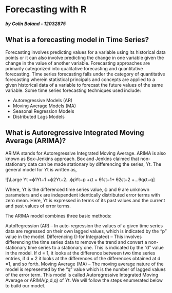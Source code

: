 __Forecasting with R__ 
===================================
***by Colin Boland - 12032875***


## What is a forecasting model in Time Series?

Forecasting involves predicting values for a variable using its historical data points or it can also involve predicting the change in one variable given the change in the value of another variable. Forecasting approaches are primarily categorized into qualitative forecasting and quantitative forecasting. Time series forecasting falls under the category of quantitative forecasting wherein statistical principals and concepts are applied to a given historical data of a variable to forecast the future values of the same variable. Some time series forecasting techniques used include:
  - Autoregressive Models (AR)
  - Moving Average Models (MA)
  - Seasonal Regression Models
  - Distributed Lags Models

## What is Autoregressive Integrated Moving Average (ARIMA)?
ARIMA stands for Autoregressive Integrated Moving Average. ARIMA is also known as Box-Jenkins approach. Box and Jenkins claimed that non-stationary data can be made stationary by differencing the series, Yt. The general model for Yt is written as,

![\Large Yt =ϕ1Yt−1 +ϕ2Yt−2…ϕpYt−p +ϵt + θ1ϵt−1+ θ2ϵt−2 +…θqϵt−q]


Where, Yt is the differenced time series value, ϕ and θ are unknown parameters and ϵ are independent identically distributed error terms with zero mean. Here, Yt is expressed in terms of its past values and the current and past values of error terms.

The ARIMA model combines three basic methods:

AutoRegression (AR) – In auto-regression the values of a given time series data are regressed on their own lagged values, which is indicated by the “p” value in the model.
Differencing (I-for Integrated) – This involves differencing the time series data to remove the trend and convert a non-stationary time series to a stationary one. This is indicated by the “d” value in the model. If d = 1, it looks at the difference between two time series entries, if d = 2 it looks at the differences of the differences obtained at d =1, and so forth.
Moving Average (MA) – The moving average nature of the model is represented by the “q” value which is the number of lagged values of the error term.
This model is called Autoregressive Integrated Moving Average or ARIMA(p,d,q) of Yt.  We will follow the steps enumerated below to build our model.
